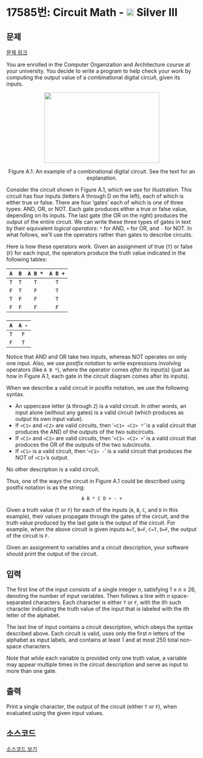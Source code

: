 # 17585번: Circuit Math - <img src="https://static.solved.ac/tier_small/8.svg" style="height:20px" /> Silver III

<!-- performance -->

<!-- 문제 제출 후 깃허브에 푸시를 했을 때 제출한 코드의 성능이 입력될 공간입니다.-->

<!-- end -->

## 문제

[문제 링크](https://boj.kr/17585)


<p>You are enrolled in the Computer Organization and Architecture course at your university. You decide to write a program to help check your work by computing the output value of a combinational digital circuit, given its inputs.</p>

<p style="text-align: center;"><img alt="" src="https://upload.acmicpc.net/fb89c1bd-3caf-4f9d-9628-e9b0ca703efd/-/preview/" style="width: 304px; height: 186px;"></p>

<p style="text-align: center;">Figure A.1: An example of a combinational digital circuit. See the text for an explanation.</p>

<p>Consider the circuit shown in Figure A.1, which we use for illustration. This circuit has four inputs (letters A through D on the left), each of which is either true or false. There are four ‘gates’ each of which is one of three types: AND, OR, or NOT. Each gate produces either a true or false value, depending on its inputs. The last gate (the OR on the right) produces the output of the entire circuit. We can write these three types of gates in text by their equivalent <em>logical operators</em>: <code>*</code> for AND, <code>+</code> for OR, and <code>-</code> for NOT. In what follows, we’ll use the operators rather than gates to describe circuits.</p>

<p>Here is how these operators work. Given an assignment of true (<code>T</code>) or false (<code>F</code>) for each input, the operators produce the truth value indicated in the following tables:</p>

<table class="table table table-bordered table-center-30" style="margin-bottom: 22px;">
<thead>
<tr>
<th style="text-align: center;"><code>A</code></th>
<th style="text-align: center;"><code>B</code></th>
<th style="text-align: center;"><code>A B *</code></th>
<th style="text-align: center;"><code>A B +</code></th>
</tr>
</thead>
<tbody>
<tr>
<td style="text-align: center;"><code>T</code></td>
<td style="text-align: center;"><code>T</code></td>
<td style="text-align: center;"><code>T</code></td>
<td style="text-align: center;"><code>T</code></td>
</tr>
<tr>
<td style="text-align: center;"><code>F</code></td>
<td style="text-align: center;"><code>T</code></td>
<td style="text-align: center;"><code>F</code></td>
<td style="text-align: center;"><code>T</code></td>
</tr>
<tr>
<td style="text-align: center;"><code>T</code></td>
<td style="text-align: center;"><code>F</code></td>
<td style="text-align: center;"><code>F</code></td>
<td style="text-align: center;"><code>T</code></td>
</tr>
<tr>
<td style="text-align: center;"><code>F</code></td>
<td style="text-align: center;"><code>F</code></td>
<td style="text-align: center;"><code>F</code></td>
<td style="text-align: center;"><code>F</code></td>
</tr>
</tbody>
</table>

<table class="table table table-bordered table-center-10">
<thead>
<tr>
<th style="text-align: center;"><code>A</code></th>
<th style="text-align: center;"><code>A -</code></th>
</tr>
</thead>
<tbody>
<tr>
<td style="text-align: center;"><code>T</code></td>
<td style="text-align: center;"><code>F</code></td>
</tr>
<tr>
<td style="text-align: center;"><code>F</code></td>
<td style="text-align: center;"><code>T</code></td>
</tr>
</tbody>
</table>

<p>Notice that AND and OR take two inputs, whereas NOT operates on only one input. Also, we use <em>postfix notation</em> to write expressions involving operators (like <code>A B *</code>), where the operator comes <em>after</em> its input(s) (just as how in Figure A.1, each gate in the circuit diagram comes after its inputs).</p>

<p>When we describe a valid circuit in postfix notation, we use the following syntax.</p>

<ul>
<li>An uppercase letter (<code>A</code> through <code>Z</code>) is a valid circuit. In other words, an input alone (without any gates) is a valid circuit (which produces as output its own input value).</li>
<li>If <code>&lt;C1&gt;</code> and <code>&lt;C2&gt;</code> are valid circuits, then ‘<code>&lt;C1&gt; &lt;C2&gt; *</code>’ is a valid circuit that produces the AND of the outputs of the two subcircuits.</li>
<li>If <code>&lt;C1&gt;</code> and <code>&lt;C2&gt;</code> are valid circuits, then ‘<code>&lt;C1&gt; &lt;C2&gt; +</code>’ is a valid circuit that produces the OR of the outputs of the two subcircuits.</li>
<li>If <code>&lt;C1&gt;</code> is a valid circuit, then ‘<code>&lt;C1&gt; -</code>’ is a valid circuit that produces the NOT of <code>&lt;C1&gt;</code>’s output.</li>
</ul>

<p>No other description is a valid circuit.</p>

<p>Thus, one of the ways the circuit in Figure A.1 could be described using postfix notation is as the string:</p>

<p style="text-align: center;"><code>A B * C D + - +</code></p>

<p>Given a truth value (<code>T</code> or <code>F</code>) for each of the inputs (<code>A</code>, <code>B</code>, <code>C</code>, and <code>D</code> in this example), their values propagate through the gates of the circuit, and the truth value produced by the last gate is the output of the circuit. For example, when the above circuit is given inputs <code>A=T</code>, <code>B=F</code>, <code>C=T</code>, <code>D=F</code>, the output of the circuit is <code>F</code>.</p>

<p>Given an assignment to variables and a circuit description, your software should print the output of the circuit.</p>



## 입력


<p>The first line of the input consists of a single integer <em>n</em>, satisfying 1 ≤ <em>n</em> ≤ 26, denoting the number of input variables. Then follows a line with <em>n</em> space-separated characters. Each character is either <code>T</code> or <code>F</code>, with the <em>i</em>th such character indicating the truth value of the input that is labeled with the ith letter of the alphabet.</p>

<p>The last line of input contains a circuit description, which obeys the syntax described above. Each circuit is valid, uses only the first <em>n</em> letters of the alphabet as input labels, and contains at least 1 and at most 250 total non-space characters.</p>

<p>Note that while each variable is provided only one truth value, a variable may appear multiple times in the circuit description and serve as input to more than one gate.</p>



## 출력


<p>Print a single character, the output of the circuit (either <code>T</code> or <code>F</code>), when evaluated using the given input values.</p>



## 소스코드

[소스코드 보기](Circuit%20Math.cpp)